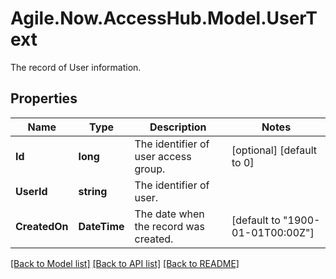 # Agile.Now.AccessHub.Model.UserText
The record of User information.

## Properties

Name | Type | Description | Notes
------------ | ------------- | ------------- | -------------
**Id** | **long** | The identifier of user access group. | [optional] [default to 0]
**UserId** | **string** | The identifier of user. | 
**CreatedOn** | **DateTime** | The date when the record was created. | [default to "1900-01-01T00:00Z"]

[[Back to Model list]](../../README.md#documentation-for-models) [[Back to API list]](../../README.md#documentation-for-api-endpoints) [[Back to README]](../../README.md)

